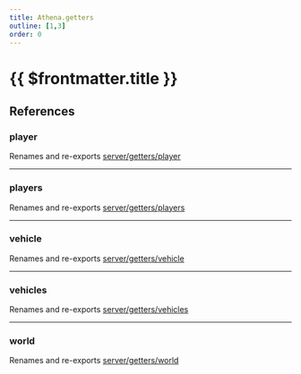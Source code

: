 ```yaml
---
title: Athena.getters
outline: [1,3]
order: 0
---
```


# {{ $frontmatter.title }}


## References

### player

Renames and re-exports [server/getters/player](server_getters_player.md)

___

### players

Renames and re-exports [server/getters/players](server_getters_players.md)

___

### vehicle

Renames and re-exports [server/getters/vehicle](server_getters_vehicle.md)

___

### vehicles

Renames and re-exports [server/getters/vehicles](server_getters_vehicles.md)

___

### world

Renames and re-exports [server/getters/world](server_getters_world.md)
